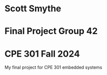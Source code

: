 # Scott Smythe
# Final Project Group 42
# CPE 301 Fall 2024

My final project for CPE 301 embedded systems
